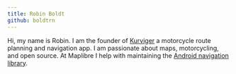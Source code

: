 ```yaml
---
title: Robin Boldt
github: boldtrn
---
```


Hi, my name is Robin. I am the founder of [Kurviger](https://kurviger.de/) a motorcycle route planning and navigation app. I am passionate about maps, motorcycling, and open source. At Maplibre I help with maintaining the [Android navigation library](https://github.com/maplibre/maplibre-navigation-android).
